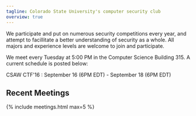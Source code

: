 ```yaml
---
tagline: Colorado State University's computer security club
overview: true
---
```


We participate and put on numerous security competitions every year, and attempt to facillitate a better understanding of security as a whole. All majors and experience levels are welcome to join and participate.

We meet every Tuesday at 5:00 PM in the Computer Science Building 315. A current schedule is posted below:

CSAW CTF'16 : September 16 (6PM EDT) - September 18 (6PM EDT)

## Recent Meetings
{% include meetings.html max=5 %}
